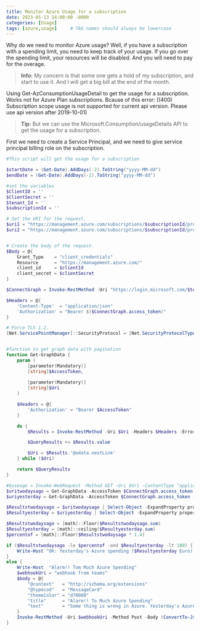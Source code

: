 ```yaml
---
title: Monitor Azure Usage for a subscription 
date: 2023-05-13 14:00:00 -0000
categories: [Usage]
tags: [azure,usage]     # TAG names should always be lowercase
---
```


Why do we need to monitor Azure usage? Well, if you have a subscription with a spending limit, you need to keep track of your usage. If you go over the spending limit, your resources will be disabled. And you will need to pay for the overage.

> **Info:** My concern is that some one gets a hold of my subscription, and start to use it. And I will get a big bill at the end of the month.

Using Get-AzConsumptionUsageDetail to get the usage for a subscription. Works not for Azure Plan subscriptions.
Bcause of this error: ((400) Subscription scope usage is not supported for current api version. Please use api version after 2019-10-01)

> **Tip:** But we can use the Microsoft.Consumption/usageDetails API to get the usage for a subscription.

First we need to create a Service Principal, and we need to give service principal billing role on the subscription.


```powershell
#This script will get the usage for a subscription

$startDate = (Get-Date).AddDays(-2).ToString("yyyy-MM-dd")
$endDate = (Get-Date).AddDays(-1).ToString("yyyy-MM-dd")

#set the variables
$ClientID = ''
$ClientSecret = ''
$tenant_Id = ''
$subscriptionId = ''

# Set the URI for the request.
$uri1 = "https://management.azure.com/subscriptions/$subscriptionId/providers/Microsoft.Consumption/usageDetails?api-version=2023-03-01&startDate=${startDate}&endDate=${startDate}"
$uri2 = "https://management.azure.com/subscriptions/$subscriptionId/providers/Microsoft.Consumption/usageDetails?api-version=2023-03-01&startDate=${endDate}&endDate=${endDate}"


# Create the body of the request.
$Body = @{    
    Grant_Type    = "client_credentials"
    Resource      = "https://management.azure.com/"
    client_id     = $clientId
    client_secret = $clientSecret
}

$ConnectGraph = Invoke-RestMethod -Uri "https://login.microsoft.com/$tenant_Id/oauth2/token?api-version=1.0" -Method POST -Body $Body

$Headers = @{
    'Content-Type'  = "application/json"
    'Authorization' = "Bearer $($ConnectGraph.access_token)"
}

# Force TLS 1.2.
[Net.ServicePointManager]::SecurityProtocol = [Net.SecurityProtocolType]::Tls12


#function to get graph data with pagination
function Get-GraphData {
    param (
        [parameter(Mandatory)]
        [string]$AccessToken,
       
        [parameter(Mandatory)]
        [string]$Uri
    )

    $Headers = @{
        'Authorization' = "Bearer $AccessToken"
    }

    do {
        $Results = Invoke-RestMethod -Uri $Uri -Headers $Headers -ErrorAction Stop

        $QueryResults += $Results.value

        $Uri = $Results.'@odata.nextLink'
    } while ($Uri)

    return $QueryResults
}

#$useage = Invoke-WebRequest -Method GET -Uri $Uri -ContentType "application/json" -Headers $headers | ConvertFrom-Json
$uritwodaysago = Get-GraphData -AccessToken $ConnectGraph.access_token -Uri $uri1
$uriyesterday = Get-GraphData -AccessToken $ConnectGraph.access_token -Uri $uri2

$Resultstwodaysago = $uritwodaysago | Select-Object -ExpandProperty properties | Measure-Object -Property costInBillingCurrency -Sum | Select-Object Sum
$Resultyesterday = $uriyesterday | Select-Object -ExpandProperty properties | Measure-Object -Property costInBillingCurrency -Sum | Select-Object Sum

$Resultstwodaysago = [math]::Floor($Resultstwodaysago.sum)
$Resultyesterday = [math]::ceiling($Resultyesterday.sum)
$percentof = [math]::Floor($Resultstwodaysago * 1.4)

if ($Resultstwodaysago -le $percentof -and $Resultyesterday -lt 100) {
    Write-Host "OK: Yesterday's Azure spending ($Resultyesterday Euro) is not 40% more than 2 days ago ($Resultstwodaysago Euro) and not more than 100 Euro | yesterday=$Resultyesterday, spending2daysago=$Resultstwodaysago"
}
else {
    Write-Host  "Alarm!! Tom Much Azure Spending"
    $webhookUri = "webhook from teams"
    $body = @{
        "@context"   = "http://schema.org/extensions"
        "@typecod"   = "MessageCard"
        "themeColor" = "d70000"
        "title"      = "Alarm!! To Much Azure Spending"
        "text"       = "Some thing is wrong in Azure. Yesterday's Azure spending ($Resultyesterday Euro) is 40% more than 2 days ago ($Resultstwodaysago Euro) or more than 100 Euro"
    }
    Invoke-RestMethod -Uri $webhookUri -Method Post -Body (ConvertTo-Json -InputObject $body) 
}
  
```